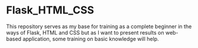 # Flask_HTML_CSS
 This repository serves as my base for training as a complete beginner in the ways of Flask, HTML and CSS but as I want to present results on web-based application, some training on basic knowledge will help.
